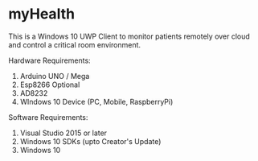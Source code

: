 # myHealth
This is a Windows 10 UWP Client to monitor patients remotely over cloud and control a critical room environment.

Hardware Requirements:
1) Arduino UNO / Mega
2) Esp8266 Optional
3) AD8232
4) WIndows 10 Device (PC, Mobile, RaspberryPi)

Software Requirements:
1) Visual Studio 2015 or later
2) Windows 10 SDKs (upto Creator's Update)
3) Windows 10


